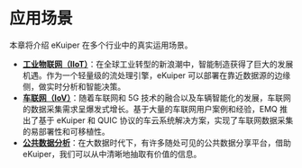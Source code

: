 # 应用场景

本章将介绍 eKuiper 在多个行业中的真实运用场景。

- **[工业物联网（IIoT）](iiot.md)**：在全球工业转型的新浪潮中，智能制造获得了巨大的发展机遇。作为一个轻量级的流处理引擎，eKuiper 可以部署在靠近数据源的边缘侧，做实时分析和智能决策。
- **[车联网（IoV）](iov.md)**：随着车联网和 5G 技术的融合以及车辆智能化的发展，车联网的数据采集需求呈爆发式增长。基于大量的车联网用户案例和经验，EMQ 推出了基于 eKuiper 和 QUIC 协议的车云系统解决方案，实现了车联网数据采集的易部署性和可移植性。
- **[公共数据分析](public_data_analysis.md)**：在大数据时代下，有许多随处可见的公共数据分享平台，借助 eKuiper，我们可以从中清晰地抽取有价值的信息。
